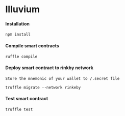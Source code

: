 # Illuvium


#### Installation

```
npm install
```

#### Compile smart contracts
```
ruffle compile
```

#### Deploy smart contract to rinkby network
```
Store the mnemonic of your wallet to /.secret file

truffle migrate --network rinkeby
```

#### Test smart contract
```
truffle test
```